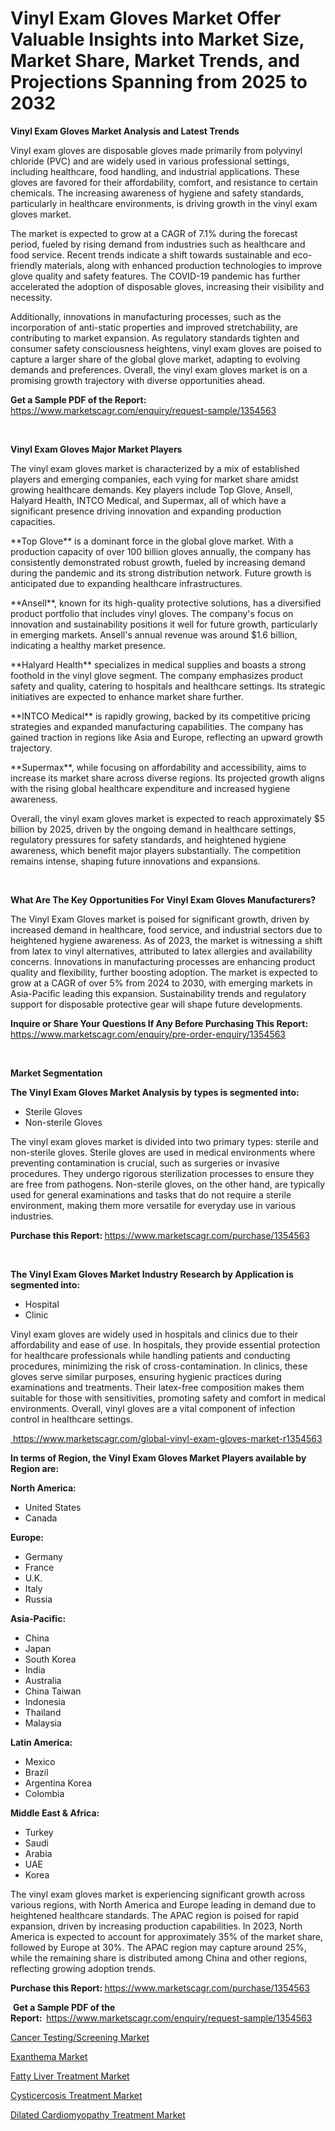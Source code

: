 <p><h1>Vinyl Exam Gloves Market Offer Valuable Insights into Market Size, Market Share, Market Trends, and Projections Spanning from 2025 to 2032</h1></p><p><strong>Vinyl Exam Gloves Market Analysis and Latest Trends</strong></p>
<p><p>Vinyl exam gloves are disposable gloves made primarily from polyvinyl chloride (PVC) and are widely used in various professional settings, including healthcare, food handling, and industrial applications. These gloves are favored for their affordability, comfort, and resistance to certain chemicals. The increasing awareness of hygiene and safety standards, particularly in healthcare environments, is driving growth in the vinyl exam gloves market. </p><p>The market is expected to grow at a CAGR of 7.1% during the forecast period, fueled by rising demand from industries such as healthcare and food service. Recent trends indicate a shift towards sustainable and eco-friendly materials, along with enhanced production technologies to improve glove quality and safety features. The COVID-19 pandemic has further accelerated the adoption of disposable gloves, increasing their visibility and necessity. </p><p>Additionally, innovations in manufacturing processes, such as the incorporation of anti-static properties and improved stretchability, are contributing to market expansion. As regulatory standards tighten and consumer safety consciousness heightens, vinyl exam gloves are poised to capture a larger share of the global glove market, adapting to evolving demands and preferences. Overall, the vinyl exam gloves market is on a promising growth trajectory with diverse opportunities ahead.</p></p>
<p><strong>Get a Sample PDF of the Report:&nbsp;</strong> <a href="https://www.marketscagr.com/enquiry/request-sample/1354563?utm_campaign=3163&utm_medium=2&utm_source=Github&utm_content=ia&utm_term=05042025&utm_id=vinyl-exam-gloves">https://www.marketscagr.com/enquiry/request-sample/1354563</a></p>
<p>&nbsp;</p>
<p><strong>Vinyl Exam Gloves Major Market Players</strong></p>
<p><p>The vinyl exam gloves market is characterized by a mix of established players and emerging companies, each vying for market share amidst growing healthcare demands. Key players include Top Glove, Ansell, Halyard Health, INTCO Medical, and Supermax, all of which have a significant presence driving innovation and expanding production capacities.</p><p>**Top Glove** is a dominant force in the global glove market. With a production capacity of over 100 billion gloves annually, the company has consistently demonstrated robust growth, fueled by increasing demand during the pandemic and its strong distribution network. Future growth is anticipated due to expanding healthcare infrastructures.</p><p>**Ansell**, known for its high-quality protective solutions, has a diversified product portfolio that includes vinyl gloves. The company's focus on innovation and sustainability positions it well for future growth, particularly in emerging markets. Ansell's annual revenue was around $1.6 billion, indicating a healthy market presence.</p><p>**Halyard Health** specializes in medical supplies and boasts a strong foothold in the vinyl glove segment. The company emphasizes product safety and quality, catering to hospitals and healthcare settings. Its strategic initiatives are expected to enhance market share further.</p><p>**INTCO Medical** is rapidly growing, backed by its competitive pricing strategies and expanded manufacturing capabilities. The company has gained traction in regions like Asia and Europe, reflecting an upward growth trajectory.</p><p>**Supermax**, while focusing on affordability and accessibility, aims to increase its market share across diverse regions. Its projected growth aligns with the rising global healthcare expenditure and increased hygiene awareness.</p><p>Overall, the vinyl exam gloves market is expected to reach approximately $5 billion by 2025, driven by the ongoing demand in healthcare settings, regulatory pressures for safety standards, and heightened hygiene awareness, which benefit major players substantially. The competition remains intense, shaping future innovations and expansions.</p></p>
<p>&nbsp;</p>
<p><strong>What Are The Key Opportunities For Vinyl Exam Gloves Manufacturers?</strong></p>
<p><p>The Vinyl Exam Gloves market is poised for significant growth, driven by increased demand in healthcare, food service, and industrial sectors due to heightened hygiene awareness. As of 2023, the market is witnessing a shift from latex to vinyl alternatives, attributed to latex allergies and availability concerns. Innovations in manufacturing processes are enhancing product quality and flexibility, further boosting adoption. The market is expected to grow at a CAGR of over 5% from 2024 to 2030, with emerging markets in Asia-Pacific leading this expansion. Sustainability trends and regulatory support for disposable protective gear will shape future developments.</p></p>
<p><strong>Inquire or Share Your Questions If Any Before Purchasing This Report:</strong> <a href="https://www.marketscagr.com/enquiry/pre-order-enquiry/1354563?utm_campaign=3163&utm_medium=2&utm_source=Github&utm_content=ia&utm_term=05042025&utm_id=vinyl-exam-gloves">https://www.marketscagr.com/enquiry/pre-order-enquiry/1354563</a></p>
<p>&nbsp;</p>
<p><strong>Market Segmentation</strong></p>
<p><strong>The Vinyl Exam Gloves Market Analysis by types is segmented into:</strong></p>
<p><ul><li>Sterile Gloves</li><li>Non-sterile Gloves</li></ul></p>
<p><p>The vinyl exam gloves market is divided into two primary types: sterile and non-sterile gloves. Sterile gloves are used in medical environments where preventing contamination is crucial, such as surgeries or invasive procedures. They undergo rigorous sterilization processes to ensure they are free from pathogens. Non-sterile gloves, on the other hand, are typically used for general examinations and tasks that do not require a sterile environment, making them more versatile for everyday use in various industries.</p></p>
<p><strong>Purchase this Report:&nbsp;</strong><a href="https://www.marketscagr.com/purchase/1354563?utm_campaign=3163&utm_medium=2&utm_source=Github&utm_content=ia&utm_term=05042025&utm_id=vinyl-exam-gloves">https://www.marketscagr.com/purchase/1354563</a></p>
<p>&nbsp;</p>
<p><strong>The Vinyl Exam Gloves Market Industry Research by Application is segmented into:</strong></p>
<p><ul><li>Hospital</li><li>Clinic</li></ul></p>
<p><p>Vinyl exam gloves are widely used in hospitals and clinics due to their affordability and ease of use. In hospitals, they provide essential protection for healthcare professionals while handling patients and conducting procedures, minimizing the risk of cross-contamination. In clinics, these gloves serve similar purposes, ensuring hygienic practices during examinations and treatments. Their latex-free composition makes them suitable for those with sensitivities, promoting safety and comfort in medical environments. Overall, vinyl gloves are a vital component of infection control in healthcare settings.</p></p>
<p><a href="https://www.marketscagr.com/global-vinyl-exam-gloves-market-r1354563?utm_campaign=3163&utm_medium=2&utm_source=Github&utm_content=ia&utm_term=05042025&utm_id=vinyl-exam-gloves">&nbsp;https://www.marketscagr.com/global-vinyl-exam-gloves-market-r1354563</a></p>
<p><strong>In terms of Region, the Vinyl Exam Gloves Market Players available by Region are:</strong></p>
<p>
    <p> <strong> North America: </strong>
        <ul>
            <li>United States</li>
            <li>Canada</li>
        </ul>
        </p> 
    <p> <strong> Europe: </strong>
        <ul>
            <li>Germany</li>
            <li>France</li>
            <li>U.K.</li>
            <li>Italy</li>
            <li>Russia</li>
        </ul>
        </p> 
    <p> <strong> Asia-Pacific: </strong>
        <ul>
            <li>China</li>
            <li>Japan</li>
            <li>South Korea</li>
            <li>India</li>
            <li>Australia</li>
            <li>China Taiwan</li>
            <li>Indonesia</li>
            <li>Thailand</li>
            <li>Malaysia</li>
        </ul>
        </p> 
    <p> <strong> Latin America: </strong>
        <ul>
            <li>Mexico</li>
            <li>Brazil</li>
            <li>Argentina Korea</li>
            <li>Colombia</li>
        </ul>
        </p> 
    <p> <strong> Middle East & Africa: </strong>
        <ul>
            <li>Turkey</li>
            <li>Saudi</li>
            <li>Arabia</li>
            <li>UAE</li>
            <li>Korea</li>
        </ul>
    </p>
    </p>
<p><p>The vinyl exam gloves market is experiencing significant growth across various regions, with North America and Europe leading in demand due to heightened healthcare standards. The APAC region is poised for rapid expansion, driven by increasing production capabilities. In 2023, North America is expected to account for approximately 35% of the market share, followed by Europe at 30%. The APAC region may capture around 25%, while the remaining share is distributed among China and other regions, reflecting growing adoption trends.</p></p>
<p><strong>Purchase this Report: </strong><a href="https://www.marketscagr.com/purchase/1354563?utm_campaign=3163&utm_medium=2&utm_source=Github&utm_content=ia&utm_term=05042025&utm_id=vinyl-exam-gloves">https://www.marketscagr.com/purchase/1354563</a></p>
<p>&nbsp;<strong>Get a Sample PDF of the Report:&nbsp;&nbsp;</strong><a href="https://www.marketscagr.com/enquiry/request-sample/1354563?utm_campaign=3163&utm_medium=2&utm_source=Github&utm_content=ia&utm_term=05042025&utm_id=vinyl-exam-gloves">https://www.marketscagr.com/enquiry/request-sample/1354563</a></p>
<p><strong></strong></p>
<p><p><a href="https://www.linkedin.com/pulse/foreign-opportunities-market-dynamics-cancer-testingscreening-cr3dc?utm_campaign=3163&utm_medium=2&utm_source=Github&utm_content=ia&utm_term=05042025&utm_id=vinyl-exam-gloves">Cancer Testing/Screening Market</a></p><p><a href="https://www.linkedin.com/pulse/analyzing-exanthema-markets-growth-trajectory-projected-cagr-106-5jprc?utm_campaign=3163&utm_medium=2&utm_source=Github&utm_content=ia&utm_term=05042025&utm_id=vinyl-exam-gloves">Exanthema Market</a></p><p><a href="https://www.linkedin.com/pulse/projected-cagr-9-fatty-liver-treatment-market-analysis-wbg6c?utm_campaign=3163&utm_medium=2&utm_source=Github&utm_content=ia&utm_term=05042025&utm_id=vinyl-exam-gloves">Fatty Liver Treatment Market</a></p><p><a href="https://www.linkedin.com/pulse/cysticercosis-treatment-market-analysis-report-provides-trend-hhunc?utm_campaign=3163&utm_medium=2&utm_source=Github&utm_content=ia&utm_term=05042025&utm_id=vinyl-exam-gloves">Cysticercosis Treatment Market</a></p><p><a href="https://www.linkedin.com/pulse/dilated-cardiomyopathy-treatment-market-research-report-qtcac?utm_campaign=3163&utm_medium=2&utm_source=Github&utm_content=ia&utm_term=05042025&utm_id=vinyl-exam-gloves">Dilated Cardiomyopathy Treatment Market</a></p></p>